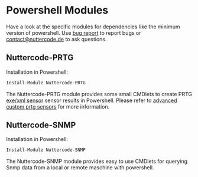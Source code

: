 # Powershell Modules

Have a look at the specific modules for dependencies like the minimum version of powershell. Use [bug report](https://github.com/johanneslatzel/powershellmodules/issues/new?assignees=&labels=&template=bug_report.md&title=) to report bugs or contact@nuttercode.de to ask questions. 

## Nuttercode-PRTG

Installation in Powershell:
```powershell
Install-Module Nuttercode-PRTG
```


The Nuttercode-PRTG module provides some small CMDlets to create PRTG [exe/xml sensor](https://www.paessler.com/manuals/prtg/custom_sensors#exe_script) sensor results in Powershell. Please refer to [advanced custom prtg sensors](https://www.paessler.com/manuals/prtg/exe_script_advanced_sensor) for more information.

## Nuttercode-SNMP

Installation in Powershell:
```powershell
Install-Module Nuttercode-SNMP
```

The Nuttercode-SNMP module provides easy to use CMDlets for querying Snmp data from a local or remote maschine with powershell.
